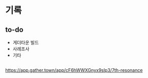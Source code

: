 # 기록

## to-do

- 게더타운 빌드
- 사례조사
- 기타

## 
https://app.gather.town/app/cF6hWWXGnyx9slp3/7th-resonance
